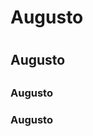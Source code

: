 <h1> Augusto <h1>
  
<h2> Augusto <h2>
  
<h3> Augusto <h3>
  
<h7> Augusto <h7>
                 
<!--
sdsd
-->

